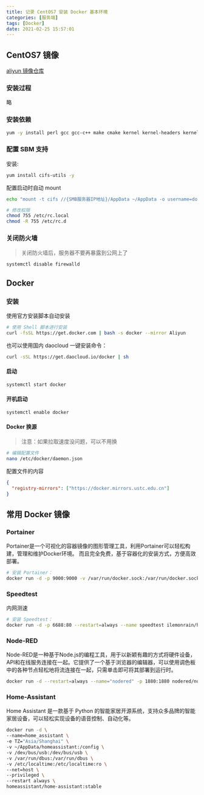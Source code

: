 ```yaml
---
title: 记录 CentOS7 安装 Docker 基本环境
categories: [服务端]
tags: [Docker]
date: 2021-02-25 15:57:01
---
```


<!-- more -->

## CentOS7 镜像

[aliyun 镜像仓库](https://mirrors.aliyun.com/centos/?spm=a2c6h.13651104.0.0.16d312b2utc849)

### 安装过程

略

### 安装依赖

```sh
yum -y install perl gcc gcc-c++ make cmake kernel kernel-headers kernel-devel net-tools nano vim
```

### 配置 SBM 支持

安装:

```sh
yum install cifs-utils -y
```

配置启动时自动 mount

```sh
echo "mount -t cifs //{SMB服务器IP地址}/AppData ~/AppData -o username=docker123,password=docker123,nobrl" >> /etc/rc.local

# 修改权限
chmod 755 /etc/rc.local
chmod -R 755 /etc/rc.d
```

### 关闭防火墙

> 关闭防火墙后，服务器不要再暴露到公网上了

```sh
systemctl disable firewalld
```

## Docker

### 安装

使用官方安装脚本自动安装

```sh
# 使用 Shell 脚本进行安装
curl -fsSL https://get.docker.com | bash -s docker --mirror Aliyun
```

也可以使用国内 daocloud 一键安装命令：

```sh
curl -sSL https://get.daocloud.io/docker | sh
```

#### 启动

```sh
systemctl start docker
```

#### 开机启动

```sh
systemctl enable docker
```

#### Docker 换源

> 注意：如果拉取速度没问题，可以不用换

```sh
# 编辑配置文件
nano /etc/docker/daemon.json
```

配置文件的内容

```json
{
  "registry-mirrors": ["https://docker.mirrors.ustc.edu.cn"]
}
```


## 常用 Docker 镜像

### Portainer

Portainer是一个可视化的容器镜像的图形管理工具，利用Portainer可以轻松构建，管理和维护Docker环境。 而且完全免费，基于容器化的安装方式，方便高效部署。

```sh
# 安装 Portainer：
docker run -d -p 9000:9000 -v /var/run/docker.sock:/var/run/docker.sock -v ~/AppData/portainer:/data --name portainer --restart=always portainer/portainer
```

### Speedtest

内网测速

```sh
# 安装 Speedtest：
docker run -d -p 6688:80 --restart=always --name speedtest ilemonrain/html5-speedtest:alpine
```

### Node-RED

Node-RED是一种基于Node.js的编程工具，用于以新颖有趣的方式将硬件设备，API和在线服务连接在一起。它提供了一个基于浏览器的编辑器，可以使用调色板中的各种节点轻松地将流连接在一起，只需单击即可将其部署到运行时。

```sh
docker run -d --restart=always --name="nodered" -p 1880:1880 nodered/node-red:latest-minimal
```

### Home-Assistant

Home Assistant 是一款基于 Python 的智能家居开源系统，支持众多品牌的智能家居设备，可以轻松实现设备的语音控制、自动化等。

```sh
docker run -d \
--name=home_assistant \
-e TZ="Asia/Shanghai" \
-v ~/AppData/homeassistant:/config \
-v /dev/bus/usb:/dev/bus/usb \
-v /var/run/dbus:/var/run/dbus \
-v /etc/localtime:/etc/localtime:ro \
--net=host \
--privileged \
--restart always \
homeassistant/home-assistant:stable
```